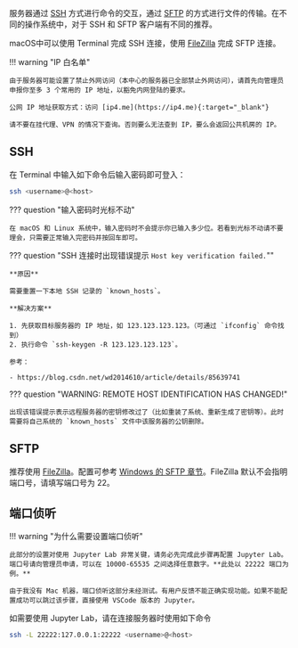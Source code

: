 服务器通过 [SSH](https://en.wikipedia.org/wiki/Secure_Shell) 方式进行命令的交互，通过 [SFTP](https://en.wikipedia.org/wiki/SSH_File_Transfer_Protocol) 的方式进行文件的传输。在不同的操作系统中，对于 SSH 和 SFTP 客户端有不同的推荐。

macOS中可以使用 Terminal 完成 SSH 连接，使用 [FileZilla](https://filezilla-project.org/download.php?platform=osx) 完成 SFTP 连接。

!!! warning  "IP 白名单"

	由于服务器可能设置了禁止外网访问（本中心的服务器已全部禁止外网访问），请首先向管理员申报你至多 3 个常用的 IP 地址，以豁免内网登陆的要求。

	公网 IP 地址获取方式：访问 [ip4.me](https://ip4.me){:target="_blank"}

    请不要在挂代理、VPN 的情况下查询。否则要么无法查到 IP，要么会返回公共机房的 IP。

## SSH

在 Terminal 中输入如下命令后输入密码即可登入：

```bash
ssh <username>@<host>
```

??? question "输入密码时光标不动"

	在 macOS 和 Linux 系统中，输入密码时不会提示你已输入多少位。若看到光标不动请不要理会，只需要正常输入完密码并按回车即可。

??? question "SSH 连接时出现错误提示 `Host key verification failed.`""

    **原因**
    
    需要重置一下本地 SSH 记录的 `known_hosts`。
    
    **解决方案**
    
    1. 先获取目标服务器的 IP 地址，如 123.123.123.123。（可通过 `ifconfig` 命令找到）
    2. 执行命令 `ssh-keygen -R 123.123.123.123`。
    
    参考：
    
    - https://blog.csdn.net/wd2014610/article/details/85639741

??? question "WARNING: REMOTE HOST IDENTIFICATION HAS CHANGED!"

	出现该错误提示表示远程服务器的密钥修改过了（比如重装了系统、重新生成了密钥等）。此时需要将自己系统的 `known_hosts` 文件中该服务器的公钥删除。
    
## SFTP

推荐使用 [FileZilla](https://filezilla-project.org/download.php?platform=osx)。配置可参考 [Windows 的 SFTP 章节](/01-connect/win/#sftp)。FileZilla 默认不会指明端口号，请填写端口号为 22。

## 端口侦听

!!! warning "为什么需要设置端口侦听"

	此部分的设置对使用 Jupyter Lab 非常关键，请务必先完成此步骤再配置 Jupyter Lab。端口号请向管理员申请，可以在 10000-65535 之间选择任意数字。**此处以 22222 端口为例。**

    由于我没有 Mac 机器，端口侦听这部分未经测试。有用户反馈不能正确实现功能。如果不能配置成功可以跳过该步骤，直接使用 VSCode 版本的 Jupyter。

如需要使用 Jupyter Lab，请在连接服务器时使用如下命令

```bash
ssh -L 22222:127.0.0.1:22222 <username>@<host>
```